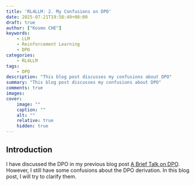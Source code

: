 ```yaml
---
title: 'RL4LLM: 2. My Confusions on DPO'
date: 2025-07-21T19:58:49+08:00
draft: true
author: ["Kosmo CHE"]
keywords: 
    - LLM
    - Reinforcement Learning
    - DPO
categories:
    - RL4LLM
tags:
    - DPO
description: "This blog post discusses my confusions about DPO"
summary: "This blog post discusses my confusions about DPO"
comments: true
images:
cover:
    image: ""
    caption: ""
    alt: ""
    relative: true
    hidden: true
---
```

## Introduction

I have discussed the DPO in my previous blog post [A Brief Talk on DPO](https://kosmoche.github.io/blogs/a-brief-talk-on-dpo/). However, I still have some confusions about the DPO derivation. In this blog post, I will try to clarify them.

## 